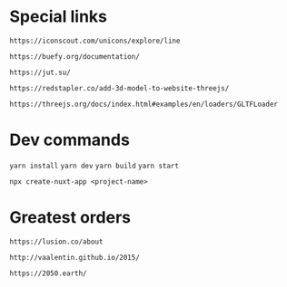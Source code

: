 # Special links

```https://iconscout.com/unicons/explore/line```

```https://buefy.org/documentation/```

```https://jut.su/```

```https://redstapler.co/add-3d-model-to-website-threejs/```

```https://threejs.org/docs/index.html#examples/en/loaders/GLTFLoader```

# Dev commands

```yarn install``` ```yarn dev``` ```yarn build``` ```yarn start```

```npx create-nuxt-app <project-name>```

# Greatest orders

```https://lusion.co/about```

```http://vaalentin.github.io/2015/```

```https://2050.earth/```